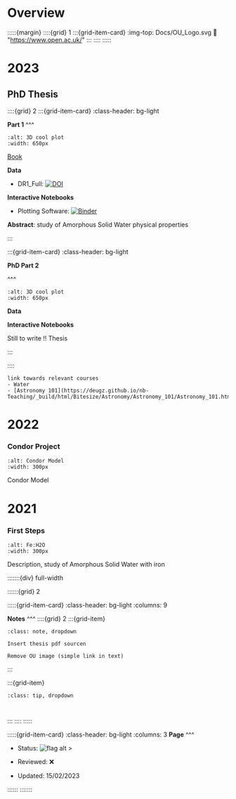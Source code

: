 # Overview

:::::{margin} 
::::{grid} 1
:::{grid-item-card} 
:img-top: Docs/OU_Logo.svg
:link: "https://www.open.ac.uk/"
:::
::::
:::::

# 2023

## PhD Thesis

::::{grid} 2
:::{grid-item-card}
:class-header: bg-light

**Part 1**
^^^

```{image} Docs/3Dsuccess.png
:alt: 3D cool plot
:width: 650px
```

[Book](https://deugz.github.io/nb-phd/_build/html/)

**Data**

- DR1_Full: [![DOI](https://zenodo.org/badge/DOI/10.5281/zenodo.7220303.svg)](https://doi.org/10.5281/zenodo.7220303)

**Interactive Notebooks**

- Plotting Software: [![Binder](https://mybinder.org/badge_logo.svg)](https://mybinder.org/v2/gh/Deugz/ASW_Data_Processing/HEAD?labpath=Data_Analysis_Binder.ipynb)

**Abstract**: study of Amorphous Solid Water physical properties

:::

:::{grid-item-card}
:class-header: bg-light

**PhD Part 2**

^^^

```{image} Docs/Bench_And_Glovebox_Assembly_20-12-2019_IMG3.jpg
:alt: 3D cool plot
:width: 650px
```

**Data**
    
**Interactive Notebooks**

Still to write !! Thesis 



:::

::::


```{admonition} A bit of context
link towards relevant courses
- Water
- [Astronomy 101](https://deugz.github.io/nb-Teaching/_build/html/Bitesize/Astronomy/Astronomy_101/Astronomy_101.html)
```




# 2022

### Condor Project 

<article id="P1">
    
<div id="subdiv2">

```{image} Docs/Capture_Jim.PNG
:alt: Condor Model
:width: 300px
```

    
</div>
    
<div id="subdiv2">    
  
Condor Model
    
</div>
    
</article>

# 2021

### First Steps

<article id="P1">
    
<div id="subdiv2">

```{image} Docs/FeH2O.png
:alt: Fe:H2O
:width: 300px
```

    
</div>
    
<div id="subdiv2">    
  
Description, study of Amorphous Solid Water with iron
</div>
    
</article>

:::::::{div} full-width

::::::{grid} 2

:::::{grid-item-card}
:class-header: bg-light
:columns: 9

**Notes**
^^^
::::{grid} 2
:::{grid-item}

```{admonition} To Do
:class: note, dropdown

Insert thesis pdf sourcen

Remove OU image (simple link in text)

```

:::

:::{grid-item}

```{admonition} Ideas
:class: tip, dropdown



```
:::
::::
:::::



:::::{grid-item-card}
:class-header: bg-light
:columns: 3
**Page**
^^^

- Status:  ![flag alt >](../Docs/Svg_icons/Under_construction.svg)
  
- Reviewed: <span class="hovertext" data-hover="Insert here who has done what">&#x274C;</span>
       
- Updated: 15/02/2023
   
::::::
:::::::
